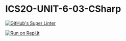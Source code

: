 # ICS2O-UNIT-6-03-CSharp

[![GitHub's Super Linter](https://github.com/Curtis-Edwards/ICS2O-UNIT-6-03-CSharp/workflows/GitHub's%20Super%20Linter/badge.svg)](https://github.com/Curtis-Edwards/ICS2O-UNIT-6-03-CSharp/actions)

[![Run on Repl.it](https://repl.it/badge/github/Curtis-Edwards/ICS2O-UNIT-6-03-CSharp)](https://repl.it/github/Curtis-Edwards/ICS2O-UNIT-6-03-CSharp)
